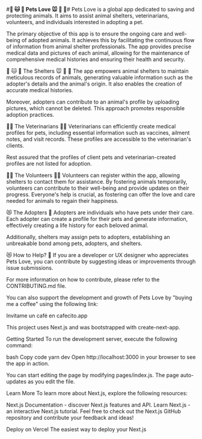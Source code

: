 #**🐶 🐱 🦊 Pets Love 🐭 🐹 🐰**# 
Pets Love is a global app dedicated to saving and protecting animals. It aims to assist animal shelters, veterinarians, volunteers, and individuals interested in adopting a pet.

The primary objective of this app is to ensure the ongoing care and well-being of adopted animals. It achieves this by facilitating the continuous flow of information from animal shelter professionals. The app provides precise medical data and pictures of each animal, allowing for the maintenance of comprehensive medical histories and ensuring their health and security.

🐶 🐱 🦊 The Shelters 🐭 🐹 🐰
The app empowers animal shelters to maintain meticulous records of animals, generating valuable information such as the adopter's details and the animal's origin. It also enables the creation of accurate medical histories.

Moreover, adopters can contribute to an animal's profile by uploading pictures, which cannot be deleted. This approach promotes responsible adoption practices.

👩‍⚕️ The Veterinarians 👨‍⚕️
Veterinarians can efficiently create medical profiles for pets, including essential information such as vaccines, ailment notes, and visit records. These profiles are accessible to the veterinarian's clients.

Rest assured that the profiles of client pets and veterinarian-created profiles are not listed for adoption.

👩‍⚕️ The Volunteers 👨‍⚕️
Volunteers can register within the app, allowing shelters to contact them for assistance. By fostering animals temporarily, volunteers can contribute to their well-being and provide updates on their progress. Everyone's help is crucial, as fostering can offer the love and care needed for animals to regain their happiness.

😻 The Adopters 🐶
Adopters are individuals who have pets under their care. Each adopter can create a profile for their pets and generate information, effectively creating a life history for each beloved animal.

Additionally, shelters may assign pets to adopters, establishing an unbreakable bond among pets, adopters, and shelters.

😻 How to Help? 🐶
If you are a developer or UX designer who appreciates Pets Love, you can contribute by suggesting ideas or improvements through issue submissions.

For more information on how to contribute, please refer to the CONTRIBUTING.md file.

You can also support the development and growth of Pets Love by "buying me a coffee" using the following link:

Invitame un café en cafecito.app

This project uses Next.js and was bootstrapped with create-next-app.

Getting Started
To run the development server, execute the following command:

bash
Copy code
yarn dev
Open http://localhost:3000 in your browser to see the app in action.

You can start editing the page by modifying pages/index.js. The page auto-updates as you edit the file.

Learn More
To learn more about Next.js, explore the following resources:

Next.js Documentation - discover Next.js features and API.
Learn Next.js - an interactive Next.js tutorial.
Feel free to check out the Next.js GitHub repository and contribute your feedback and ideas!

Deploy on Vercel
The easiest way to deploy your Next.js

